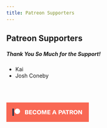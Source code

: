 ```yaml
---
title: Patreon Supporters
---
```


## Patreon Supporters

##### Thank You So Much for the Support!

* Kai
* Josh Coneby

<br><br>

[![Patreon](./img/patreon.png)](https://www.patreon.com/stevenkraft)
